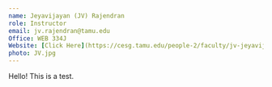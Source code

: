 ```yaml
---
name: Jeyavijayan (JV) Rajendran 
role: Instructor
email: jv.rajendran@tamu.edu 
Office: WEB 334J
Website: [Click Here](https://cesg.tamu.edu/people-2/faculty/jv-jeyavijayan-rajendran/)
photo: JV.jpg
---
```


Hello! This is a test.

